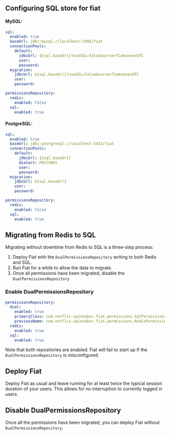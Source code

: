 ## Configuring SQL store for fiat

#### MySQL:

```yaml
sql:
  enabled: true
  baseUrl: jdbc:mysql://localhost:3306/fiat
  connectionPools:
    default:
      jdbcUrl: ${sql.baseUrl}?useSSL=false&serverTimezone=UTC
      user: 
      password:
  migration:
    jdbcUrl: ${sql.baseUrl}?useSSL=false&serverTimezone=UTC
    user: 
    password:

permissionsRepository:
  redis:
    enabled: false
  sql:
    enabled: true
```

#### PostgreSQL:
```yaml
sql:
  enabled: true
  baseUrl: jdbc:postgresql://localhost:5432/fiat
  connectionPools:
    default:
      jdbcUrl: ${sql.baseUrl}
      dialect: POSTGRES
      user: 
      password:
  migration:
    jdbcUrl: ${sql.baseUrl}
    user: 
    password:

permissionsRepository:
  redis:
    enabled: false
  sql:
    enabled: true
```

## Migrating from Redis to SQL

Migrating without downtime from Redis to SQL is a three-step process:

1. Deploy Fiat with the `DualPermissionsRepository` writing to both Redis and SQL.
2. Run Fiat for a while to allow the data to migrate.
3. Once all permissions have been migrated, disable the `DualPermissionsRepository`


### Enable DualPermissionsRepository

```yaml
permissionsRepository:
  dual:
    enabled: true
    primaryClass: com.netflix.spinnaker.fiat.permissions.SqlPermissionsRepository
    previousName: com.netflix.spinnaker.fiat.permissions.RedisPermissionsRepository
  redis:
    enabled: true
  sql:
    enabled: true
```

Note that both repositories are enabled. Fiat will fail to start up if the `DualPermissionsRepository` is misconfigured.

## Deploy Fiat

Deploy Fiat as usual and leave running for at least twice the typical session duration of your users. This allows for no interruption to currently logged in users.

## Disable DualPermissionsRepository

Once all the permissions have been migrated, you can deploy Fiat without `DualPermissionsRepository`.
